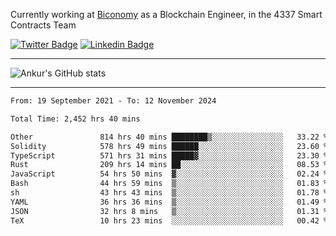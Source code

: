 Currently working at [Biconomy](https://biconomy.io/) as a Blockchain Engineer, in the 4337 Smart Contracts Team

 [![Twitter Badge](https://img.shields.io/badge/-@ankurdubey521-1ca0f1?style=flat-square&labelColor=1ca0f1&logo=twitter&logoColor=white&link=https://twitter.com/ankurdubey521)](https://twitter.com/ankurdubey521) [![Linkedin Badge](https://img.shields.io/badge/-ankurdubey521-blue?style=flat-square&logo=Linkedin&logoColor=white&link=https://www.linkedin.com/in/ankurdubey521/)](https://www.linkedin.com/in/ankurdubey521/)

<hr/>

![Ankur's GitHub stats](https://github-readme-stats.vercel.app/api?username=ankurdubey521&count_private=true&theme=radical)

<hr/>

<!--START_SECTION:waka-->

```txt
From: 19 September 2021 - To: 12 November 2024

Total Time: 2,452 hrs 40 mins

Other               814 hrs 40 mins ████████▒░░░░░░░░░░░░░░░░   33.22 %
Solidity            578 hrs 49 mins ██████░░░░░░░░░░░░░░░░░░░   23.60 %
TypeScript          571 hrs 31 mins █████▓░░░░░░░░░░░░░░░░░░░   23.30 %
Rust                209 hrs 14 mins ██░░░░░░░░░░░░░░░░░░░░░░░   08.53 %
JavaScript          54 hrs 50 mins  ▓░░░░░░░░░░░░░░░░░░░░░░░░   02.24 %
Bash                44 hrs 59 mins  ▒░░░░░░░░░░░░░░░░░░░░░░░░   01.83 %
sh                  43 hrs 43 mins  ▒░░░░░░░░░░░░░░░░░░░░░░░░   01.78 %
YAML                36 hrs 36 mins  ▒░░░░░░░░░░░░░░░░░░░░░░░░   01.49 %
JSON                32 hrs 8 mins   ▒░░░░░░░░░░░░░░░░░░░░░░░░   01.31 %
TeX                 10 hrs 23 mins  ░░░░░░░░░░░░░░░░░░░░░░░░░   00.42 %
```

<!--END_SECTION:waka-->
